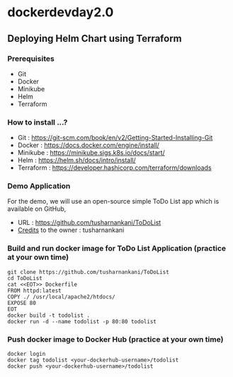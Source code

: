 # dockerdevday2.0

## Deploying Helm Chart using Terraform

### Prerequisites
- Git
- Docker
- Minikube
- Helm
- Terraform


### How to install ...?
- Git : https://git-scm.com/book/en/v2/Getting-Started-Installing-Git
- Docker : https://docs.docker.com/engine/install/
- Minikube : https://minikube.sigs.k8s.io/docs/start/
- Helm : https://helm.sh/docs/intro/install/
- Terraform : https://developer.hashicorp.com/terraform/downloads

### Demo Application
For the demo, we will use an open-source simple ToDo List app which is available on GitHub,
- URL : https://github.com/tusharnankani/ToDoList
- [Credits](credits.md) to the owner : tusharnankani

### Build and run docker image for ToDo List Application (practice at your own time)
```
git clone https://github.com/tusharnankani/ToDoList
cd ToDoList
cat <<EOT>> Dockerfile
FROM httpd:latest
COPY ./ /usr/local/apache2/htdocs/
EXPOSE 80
EOT
docker build -t todolist .
docker run -d --name todolist -p 80:80 todolist
```

### Push docker image to Docker Hub (practice at your own time)
```
docker login
docker tag todolist <your-dockerhub-username>/todolist
docker push <your-dockerhub-username>/todolist
```

